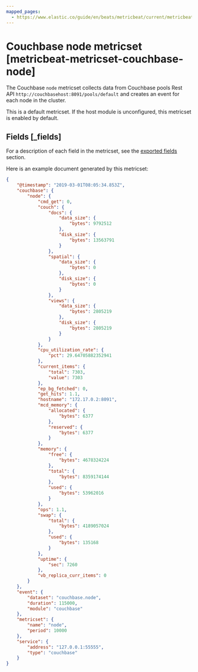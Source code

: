 ```yaml
---
mapped_pages:
  - https://www.elastic.co/guide/en/beats/metricbeat/current/metricbeat-metricset-couchbase-node.html
---
```


<!-- This file is generated! See scripts/mage/docs_collector.go -->

# Couchbase node metricset [metricbeat-metricset-couchbase-node]

The Couchbase `node` metricset collects data from Couchbase pools Rest API `http://couchbasehost:8091/pools/default` and creates an event for each node in the cluster.

This is a default metricset. If the host module is unconfigured, this metricset is enabled by default.

## Fields [_fields]

For a description of each field in the metricset, see the [exported fields](/reference/metricbeat/exported-fields-couchbase.md) section.

Here is an example document generated by this metricset:

```json
{
    "@timestamp": "2019-03-01T08:05:34.853Z",
    "couchbase": {
        "node": {
            "cmd_get": 0,
            "couch": {
                "docs": {
                    "data_size": {
                        "bytes": 9792512
                    },
                    "disk_size": {
                        "bytes": 13563791
                    }
                },
                "spatial": {
                    "data_size": {
                        "bytes": 0
                    },
                    "disk_size": {
                        "bytes": 0
                    }
                },
                "views": {
                    "data_size": {
                        "bytes": 2805219
                    },
                    "disk_size": {
                        "bytes": 2805219
                    }
                }
            },
            "cpu_utilization_rate": {
                "pct": 29.64705882352941
            },
            "current_items": {
                "total": 7303,
                "value": 7303
            },
            "ep_bg_fetched": 0,
            "get_hits": 1.1,
            "hostname": "172.17.0.2:8091",
            "mcd_memory": {
                "allocated": {
                    "bytes": 6377
                },
                "reserved": {
                    "bytes": 6377
                }
            },
            "memory": {
                "free": {
                    "bytes": 4678324224
                },
                "total": {
                    "bytes": 8359174144
                },
                "used": {
                    "bytes": 53962016
                }
            },
            "ops": 1.1,
            "swap": {
                "total": {
                    "bytes": 4189057024
                },
                "used": {
                    "bytes": 135168
                }
            },
            "uptime": {
                "sec": 7260
            },
            "vb_replica_curr_items": 0
        }
    },
    "event": {
        "dataset": "couchbase.node",
        "duration": 115000,
        "module": "couchbase"
    },
    "metricset": {
        "name": "node",
        "period": 10000
    },
    "service": {
        "address": "127.0.0.1:55555",
        "type": "couchbase"
    }
}
```
